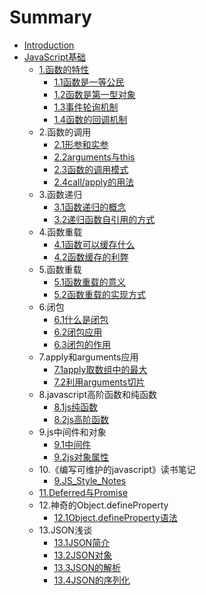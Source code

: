 # Summary

* [Introduction](README.md)
* [JavaScript基础](javascriptji-chu.md)
  * [1.函数的特性](1.md)
    * [1.1函数是一等公民](javascript/1.1.md)
    * [1.2函数是第一型对象](javascript/1.2.md)
    * [1.3事件轮询机制](javascript/1.3.md)
    * [1.4函数的回调机制](javascript/1.4.md)
  * 2.函数的调用
    * [2.1形参和实参](javascript/2.1.md)
    * [2.2arguments与this](javascript/2.2.md)
    * [2.3函数的调用模式](javascript/2.3.md)
    * [2.4call/apply的用法](javascript/2.4.md)
  * 3.函数递归
    * [3.1函数递归的概念](javascript/3.1.md)
    * [3.2递归函数自引用的方式](javascript/3.2.md)
  * 4.函数重载
    * [4.1函数可以缓存什么](javascript/4.1.md)
    * [4.2函数缓存的利弊](javascript/4.2.md)
  * 5.函数重载
    * [5.1函数重载的意义](javascript/5.1.md)
    * [5.2函数重载的实现方式](javascript/5.2.md)
  * 6.闭包
    * [6.1什么是闭包](javascript/6.1.md)
    * [6.2闭包应用](javascript/6.2.md)
    * [6.3闭包的作用](javascript/6.3.md)
  * 7.apply和arguments应用
    * [7.1apply取数组中的最大](javascript/7.1.md)
    * [7.2利用arguments切片](javascript/7.2.md)
  * 8.javascript高阶函数和纯函数
    * [8.1js纯函数](javascript/8.1.md)
    * [8.2js高阶函数](javascript/8.2.md)
  * 9.js中间件和对象
    * [9.1中间件](javascript/js/9.1.md)
    * [9.2js对象属性](javascript/js/9.2.md)
  * 10.《编写可维护的javascript》读书笔记
    * [9.JS\_Style\_Notes](javascript/9.md)
  * [11.Deferred与Promise](javascript/11.md)
  * 12.神奇的Object.defineProperty
    * [12.1Object.defineProperty语法](javascript/12.1.md)
  * 13.JSON浅谈
    * [13.1JSON简介](javascript/13json/13.1.md)
    * [13.2JSON对象](javascript/13json/13.2.md)
    * [13.3JSON的解析](javascript/13json/13.3.md)
    * [13.4JSON的序列化](javascript/13json/13.4.md)

